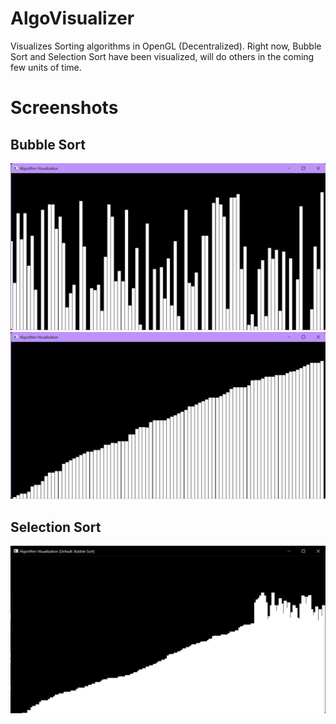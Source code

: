 # AlgoVisualizer
 Visualizes Sorting algorithms in OpenGL (Decentralized).
 Right now, Bubble Sort and Selection Sort have been visualized, will do others in the coming few units of time.

# Screenshots
## Bubble Sort
![Bubble Sort](SS1.png)
![Bubble Sort](SS2.png)

## Selection Sort
![Selection Sort](SelectionSort.png)
